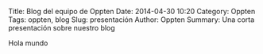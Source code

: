Title: Blog del equipo de Oppten
Date: 2014-04-30 10:20
Category: Oppten
Tags: oppten, blog
Slug: presentación
Author: Oppten
Summary: Una corta presentación sobre nuestro blog

Hola mundo
